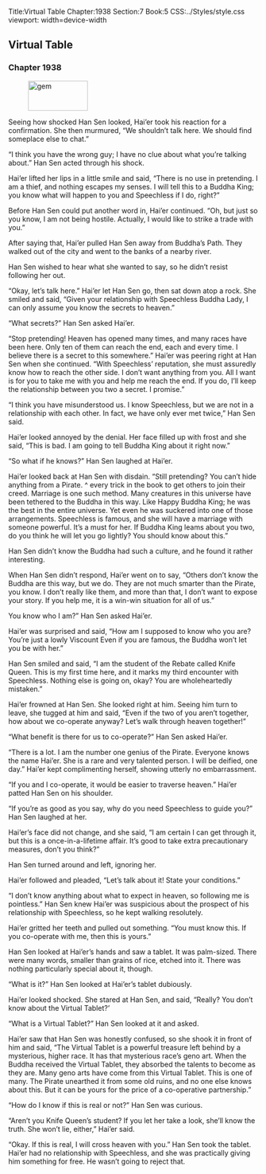Title:Virtual Table 
Chapter:1938 
Section:7 
Book:5 
CSS:../Styles/style.css 
viewport: width=device-width
  
## Virtual Table
### Chapter 1938
  
<figure>
	<img src="../Images/gem.gif" alt="gem" id="gem" width="120" height="60" />
</figure>
  

  
Seeing how shocked Han Sen looked, Hai’er took his reaction for a confirmation. She then murmured, “We shouldn’t talk here. We should find someplace else to chat.”

“I think you have the wrong guy; I have no clue about what you’re talking about.” Han Sen acted through his shock.

Hai’er lifted her lips in a little smile and said, “There is no use in pretending. I am a thief, and nothing escapes my senses. I will tell this to a Buddha King; you know what will happen to you and Speechless if I do, right?”

Before Han Sen could put another word in, Hai’er continued. “Oh, but just so you know, I am not being hostile. Actually, I would like to strike a trade with you.”

After saying that, Hai’er pulled Han Sen away from Buddha’s Path. They walked out of the city and went to the banks of a nearby river.

Han Sen wished to hear what she wanted to say, so he didn’t resist following her out.

“Okay, let’s talk here.” Hai’er let Han Sen go, then sat down atop a rock. She smiled and said, “Given your relationship with Speechless Buddha Lady, I can only assume you know the secrets to heaven.”

“What secrets?” Han Sen asked Hai’er.

“Stop pretending! Heaven has opened many times, and many races have been here. Only ten of them can reach the end, each and every time. I believe there is a secret to this somewhere.” Hai’er was peering right at Han Sen when she continued. “With Speechless’ reputation, she must assuredly know how to reach the other side. I don’t want anything from you. All I want is for you to take me with you and help me reach the end. If you do, I’ll keep the relationship between you two a secret. I promise.”

“I think you have misunderstood us. I know Speechless, but we are not in a relationship with each other. In fact, we have only ever met twice,” Han Sen said.

Hai’er looked annoyed by the denial. Her face filled up with frost and she said, “This is bad. I am going to tell Buddha King about it right now.”

“So what if he knows?” Han Sen laughed at Hai’er.

Hai’er looked back at Han Sen with disdain. “Still pretending? You can’t hide anything from a Pirate. ^ every trick in the book to get others to join their creed. Marriage is one such method. Many creatures in this universe have been tethered to the Buddha in this way. Like Happy Buddha King; he was the best in the entire universe. Yet even he was suckered into one of those arrangements. Speechless is famous, and she will have a marriage with someone powerful. It’s a must for her. If Buddha King leams about you two, do you think he will let you go lightly? You should know about this.”

Han Sen didn’t know the Buddha had such a culture, and he found it rather interesting.

When Han Sen didn’t respond, Hai’er went on to say, “Others don’t know the Buddha are this way, but we do. They are not much smarter than the Pirate, you know. I don’t really like them, and more than that, I don’t want to expose your story. If you help me, it is a win-win situation for all of us.”

You know who I am?” Han Sen asked Hai’er.

Hai’er was surprised and said, “How am I supposed to know who you are? You’re just a lowly Viscount Even if you are famous, the Buddha won’t let you be with her.”

Han Sen smiled and said, “I am the student of the Rebate called Knife Queen. This is my first time here, and it marks my third encounter with Speechless. Nothing else is going on, okay? You are wholeheartedly mistaken.”

Hai’er frowned at Han Sen. She looked right at him. Seeing him turn to leave, she tugged at him and said, “Even if the two of you aren’t together, how about we co-operate anyway? Let’s walk through heaven together!”

“What benefit is there for us to co-operate?” Han Sen asked Hai’er.

“There is a lot. I am the number one genius of the Pirate. Everyone knows the name Hai’er. She is a rare and very talented person. I will be deified, one day.” Hai’er kept complimenting herself, showing utterly no embarrassment.

“If you and I co-operate, it would be easier to traverse heaven.” Hai’er patted Han Sen on his shoulder.

“If you’re as good as you say, why do you need Speechless to guide you?” Han Sen laughed at her.

Hai’er’s face did not change, and she said, “I am certain I can get through it, but this is a once-in-a-lifetime affair. It’s good to take extra precautionary measures, don’t you think?”

Han Sen turned around and left, ignoring her.

Hai’er followed and pleaded, “Let’s talk about it! State your conditions.”

“I don’t know anything about what to expect in heaven, so following me is pointless.” Han Sen knew Hai’er was suspicious about the prospect of his relationship with Speechless, so he kept walking resolutely.

Hai’er gritted her teeth and pulled out something. “You must know this. If you co-operate with me, then this is yours.”

Han Sen looked at Hai’er’s hands and saw a tablet. It was palm-sized. There were many words, smaller than grains of rice, etched into it. There was nothing particularly special about it, though.

“What is it?” Han Sen looked at Hai’er’s tablet dubiously.

Hai’er looked shocked. She stared at Han Sen, and said, “Really? You don’t know about the Virtual Tablet?’

“What is a Virtual Tablet?” Han Sen looked at it and asked.

Hai’er saw that Han Sen was honestly confused, so she shook it in front of him and said, “The Virtual Tablet is a powerful treasure left behind by a mysterious, higher race. It has that mysterious race’s geno art. When the Buddha received the Virtual Tablet, they absorbed the talents to become as they are. Many geno arts have come from this Virtual Tablet. This is one of many. The Pirate unearthed it from some old ruins, and no one else knows about this. But it can be yours for the price of a co-operative partnership.”

“How do I know if this is real or not?” Han Sen was curious.

“Aren’t you Knife Queen’s student? If you let her take a look, she’ll know the truth. She won’t lie, either,” Hai’er said.

“Okay. If this is real, I will cross heaven with you.” Han Sen took the tablet. Hai’er had no relationship with Speechless, and she was practically giving him something for free. He wasn’t going to reject that.